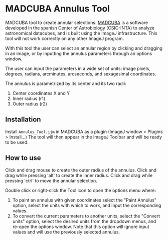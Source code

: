# MADCUBA Annulus Tool

MADCUBA tool to create annular selections. [MADCUBA](https://cab.inta-csic.es/madcuba/) is a software developed in the spanish Center of Astrobiology (CSIC-INTA) to analyze astronomical datacubes, and is built using the ImageJ infrastructure. This tool will not work correctly on any other ImageJ program.

With this tool the user can select an annular region by clicking and dragging in an image, or by inputting the annulus parameters through an options window.

The user can input the parameters in a wide set of units: image pixels, degrees, radians, arcminutes, arcseconds, and sexagesimal coordinates.

The annulus is parametrized by its center and its two radii:

1. Center coordinates X and Y
2. Inner radius (r1)
3. Outer radius (r2)

## Installation

Install `Annulus_Tool.ijm` in MADCUBA as a plugin (ImageJ window > Plugins > Install...)
The tool will then appear in the ImageJ Toolbar and will be ready to be used.

## How to use

Click and drag mouse to create the outer radius of the annulus.
Click and drag while pressing 'alt' to create the inner radius.
Click and drag while pressing 'ctrl' to move the annular selection.

Double click or right-click the Tool icon to open the options menu where:

1. To paint an annulus with given coordinates select the "Paint Annulus" option, select the units with which to work, and input the corresponding values.
2. To convert the current parameters to another units, select the \"Convert units\" option, select the desired units from the dropdown menus, and re-open the options window.
   Note that this option will ignore input values and will use the previously selected annulus.
